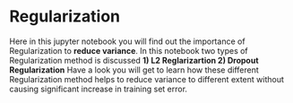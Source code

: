 # Regularization
Here in this jupyter notebook you will find out the importance of Regularization to **reduce variance**. In this notebook two types of Regularization method is discussed 
**1) L2 Reglarizartion
  2) Dropout Regularization**
Have a look you will get to learn how these different Regularization method helps to reduce variance to different extent without causing significant increase in training set error.
